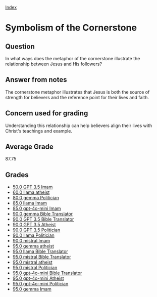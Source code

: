 
[Index](../index.md)
# Symbolism of the Cornerstone
## Question
In what ways does the metaphor of the cornerstone illustrate the relationship between Jesus and His followers?

## Answer from notes
The cornerstone metaphor illustrates that Jesus is both the source of strength for believers and the reference point for their lives and faith.

## Concern used for grading
Understanding this relationship can help believers align their lives with Christ's teachings and example.

## Average Grade
87.75

## Grades
 * [50.0 GPT 3.5 Imam](../answers/GPT_3.5_Imam/Symbolism_of_the_Cornerstone.md)
 * [60.0 llama atheist](../answers/llama_atheist/Symbolism_of_the_Cornerstone.md)
 * [80.0 gemma Politician](../answers/gemma_Politician/Symbolism_of_the_Cornerstone.md)
 * [85.0 llama Imam](../answers/llama_Imam/Symbolism_of_the_Cornerstone.md)
 * [85.0 gpt-4o-mini Imam](../answers/gpt-4o-mini_Imam/Symbolism_of_the_Cornerstone.md)
 * [90.0 gemma Bible Translator](../answers/gemma_Bible_Translator/Symbolism_of_the_Cornerstone.md)
 * [90.0 GPT 3.5 Bible Translator](../answers/GPT_3.5_Bible_Translator/Symbolism_of_the_Cornerstone.md)
 * [90.0 GPT 3.5 Atheist](../answers/GPT_3.5_Atheist/Symbolism_of_the_Cornerstone.md)
 * [90.0 GPT 3.5 Politician](../answers/GPT_3.5_Politician/Symbolism_of_the_Cornerstone.md)
 * [90.0 llama Politician](../answers/llama_Politician/Symbolism_of_the_Cornerstone.md)
 * [90.0 mistral Imam](../answers/mistral_Imam/Symbolism_of_the_Cornerstone.md)
 * [95.0 gemma atheist](../answers/gemma_atheist/Symbolism_of_the_Cornerstone.md)
 * [95.0 llama Bible Translator](../answers/llama_Bible_Translator/Symbolism_of_the_Cornerstone.md)
 * [95.0 mistral Bible Translator](../answers/mistral_Bible_Translator/Symbolism_of_the_Cornerstone.md)
 * [95.0 mistral atheist](../answers/mistral_atheist/Symbolism_of_the_Cornerstone.md)
 * [95.0 mistral Politician](../answers/mistral_Politician/Symbolism_of_the_Cornerstone.md)
 * [95.0 gpt-4o-mini Bible Translator](../answers/gpt-4o-mini_Bible_Translator/Symbolism_of_the_Cornerstone.md)
 * [95.0 gpt-4o-mini Atheist](../answers/gpt-4o-mini_Atheist/Symbolism_of_the_Cornerstone.md)
 * [95.0 gpt-4o-mini Politician](../answers/gpt-4o-mini_Politician/Symbolism_of_the_Cornerstone.md)
 * [95.0 gemma Imam](../answers/gemma_Imam/Symbolism_of_the_Cornerstone.md)
